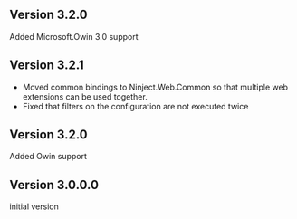 Version 3.2.0
-------------
Added Microsoft.Owin 3.0 support

Version 3.2.1
---------------
- Moved common bindings to Ninject.Web.Common so that multiple web extensions can be used together.
- Fixed that filters on the configuration are not executed twice

Version 3.2.0
-------------
Added Owin support

Version 3.0.0.0
---------------
initial version
